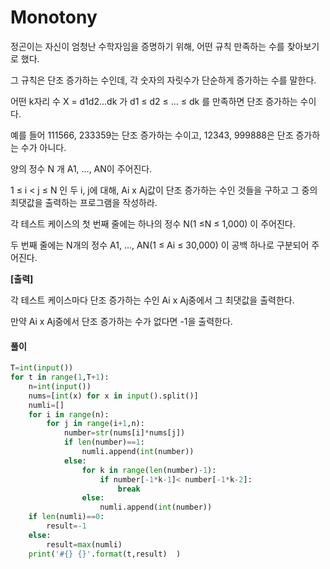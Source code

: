 # Monotony

정곤이는 자신이 엄청난 수학자임을 증명하기 위해, 어떤 규칙 만족하는 수를 찾아보기로 했다.

그 규칙은 단조 증가하는 수인데, 각 숫자의 자릿수가 단순하게 증가하는 수를 말한다.

어떤 k자리 수 X = d1d2…dk 가 d1 ≤ d2 ≤ … ≤ dk 를 만족하면 단조 증가하는 수이다.

예를 들어 111566, 233359는 단조 증가하는 수이고, 12343, 999888은 단조 증가하는 수가 아니다.

양의 정수 N 개 A1, …, AN이 주어진다.

 1 ≤ i < j ≤ N 인 두 i, j에 대해, Ai x Aj값이 단조 증가하는 수인 것들을 구하고 그 중의 최댓값을 출력하는 프로그램을 작성하라.



각 테스트 케이스의 첫 번째 줄에는 하나의 정수 N(1 ≤N ≤ 1,000) 이 주어진다.

두 번째 줄에는 N개의 정수 A1, …, AN(1 ≤ Ai ≤ 30,000) 이 공백 하나로 구분되어 주어진다.


**[출력]**

각 테스트 케이스마다 단조 증가하는 수인 Ai x Aj중에서 그 최댓값을 출력한다.

만약 Ai x Aj중에서 단조 증가하는 수가 없다면 -1을 출력한다.



#### 풀이

```python
T=int(input())
for t in range(1,T+1):
    n=int(input())
    nums=[int(x) for x in input().split()]
    numli=[]
    for i in range(n):
        for j in range(i+1,n):
            number=str(nums[i]*nums[j])
            if len(number)==1:
                numli.append(int(number))
            else:
                for k in range(len(number)-1):
                    if number[-1*k-1]< number[-1*k-2]:               
                        break
                else:
                    numli.append(int(number))
    if len(numli)==0:
        result=-1
    else:
        result=max(numli)
    print('#{} {}'.format(t,result)  )
```

